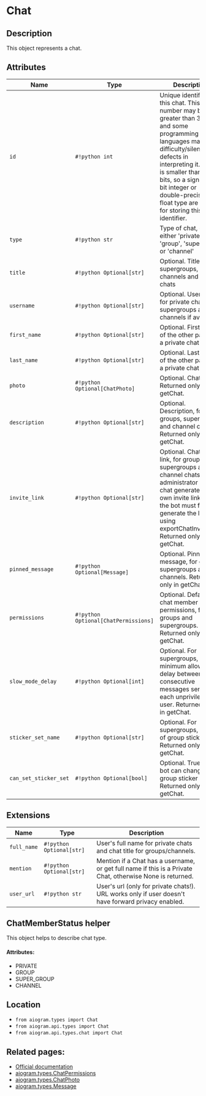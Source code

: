 # Chat

## Description

This object represents a chat.


## Attributes

| Name | Type | Description |
| - | - | - |
| `id` | `#!python int` | Unique identifier for this chat. This number may be greater than 32 bits and some programming languages may have difficulty/silent defects in interpreting it. But it is smaller than 52 bits, so a signed 64 bit integer or double-precision float type are safe for storing this identifier. |
| `type` | `#!python str` | Type of chat, can be either 'private', 'group', 'supergroup' or 'channel' |
| `title` | `#!python Optional[str]` | Optional. Title, for supergroups, channels and group chats |
| `username` | `#!python Optional[str]` | Optional. Username, for private chats, supergroups and channels if available |
| `first_name` | `#!python Optional[str]` | Optional. First name of the other party in a private chat |
| `last_name` | `#!python Optional[str]` | Optional. Last name of the other party in a private chat |
| `photo` | `#!python Optional[ChatPhoto]` | Optional. Chat photo. Returned only in getChat. |
| `description` | `#!python Optional[str]` | Optional. Description, for groups, supergroups and channel chats. Returned only in getChat. |
| `invite_link` | `#!python Optional[str]` | Optional. Chat invite link, for groups, supergroups and channel chats. Each administrator in a chat generates their own invite links, so the bot must first generate the link using exportChatInviteLink. Returned only in getChat. |
| `pinned_message` | `#!python Optional[Message]` | Optional. Pinned message, for groups, supergroups and channels. Returned only in getChat. |
| `permissions` | `#!python Optional[ChatPermissions]` | Optional. Default chat member permissions, for groups and supergroups. Returned only in getChat. |
| `slow_mode_delay` | `#!python Optional[int]` | Optional. For supergroups, the minimum allowed delay between consecutive messages sent by each unpriviledged user. Returned only in getChat. |
| `sticker_set_name` | `#!python Optional[str]` | Optional. For supergroups, name of group sticker set. Returned only in getChat. |
| `can_set_sticker_set` | `#!python Optional[bool]` | Optional. True, if the bot can change the group sticker set. Returned only in getChat. |


## Extensions

| Name | Type | Description |
| - | - | - |
| `full_name` | `#!python Optional[str]` | User's full name for private chats and chat title for groups/channels. |
| `mention` | `#!python Optional[str]` | Mention if a Chat has a username, or get full name if this is a Private Chat, otherwise None is returned. |
| `user_url` | `#!python str` | User's url (only for private chats!). URL works only if user doesn't have forward privacy enabled. |

## ChatMemberStatus helper

This object helps to describe chat type.

#### Attributes:
- PRIVATE
- GROUP
- SUPER_GROUP
- CHANNEL

## Location

- `from aiogram.types import Chat`
- `from aiogram.api.types import Chat`
- `from aiogram.api.types.chat import Chat`

## Related pages:

- [Official documentation](https://core.telegram.org/bots/api#chat)
- [aiogram.types.ChatPermissions](../types/chat_permissions.md)
- [aiogram.types.ChatPhoto](../types/chat_photo.md)
- [aiogram.types.Message](../types/message.md)
